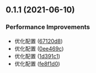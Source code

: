 ## 0.1.1 (2021-06-10)


### Performance Improvements

* 优化配置 ([67120d8](https://github.com/easonzen/init-config-test/commit/67120d83a76e1d3d059ee5af7ce0f6c122a3551a))
* 优化配置 ([0ee469c](https://github.com/easonzen/init-config-test/commit/0ee469cb0623e3026c73ddfa0bcf154fc0d6b1ca))
* 优化配置 ([1d391c1](https://github.com/easonzen/init-config-test/commit/1d391c17c74ad1db55e152af3f26a51049a54129))
* 优化配置 ([fe8f1d0](https://github.com/easonzen/init-config-test/commit/fe8f1d0370f201d4d33466f0b524e6b7e89b011c))

